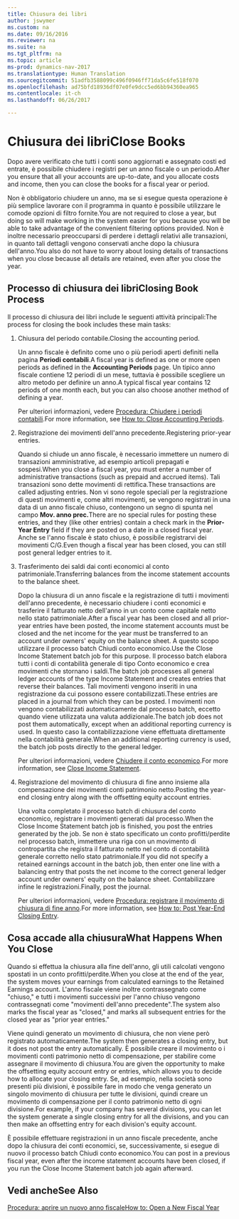 ```yaml
---
title: Chiusura dei libri
author: jswymer
ms.custom: na
ms.date: 09/16/2016
ms.reviewer: na
ms.suite: na
ms.tgt_pltfrm: na
ms.topic: article
ms-prod: dynamics-nav-2017
ms.translationtype: Human Translation
ms.sourcegitcommit: 51adfb3588099c496f0946ff71da5c6fe518f070
ms.openlocfilehash: ad75bfd18936df07e0fe9dcc5ed6bb94360ea965
ms.contentlocale: it-ch
ms.lasthandoff: 06/26/2017

---
```

# <a name="close-books"></a><span data-ttu-id="a38c2-102">Chiusura dei libri</span><span class="sxs-lookup"><span data-stu-id="a38c2-102">Close Books</span></span>
<span data-ttu-id="a38c2-103">Dopo avere verificato che tutti i conti sono aggiornati e assegnato costi ed entrate, è possibile chiudere i registri per un anno fiscale o un periodo.</span><span class="sxs-lookup"><span data-stu-id="a38c2-103">After you ensure that all your accounts are up-to-date, and you allocate costs and income, then you can close the books for a fiscal year or period.</span></span>

<span data-ttu-id="a38c2-104">Non è obbligatorio chiudere un anno, ma se si esegue questa operazione è più semplice lavorare con il programma in quanto è possibile utilizzare le comode opzioni di filtro fornite.</span><span class="sxs-lookup"><span data-stu-id="a38c2-104">You are not required to close a year, but doing so will make working in the system easier for you because you will be able to take advantage of the convenient filtering options provided.</span></span> <span data-ttu-id="a38c2-105">Non è inoltre necessario preoccuparsi di perdere i dettagli relativi alle transazioni, in quanto tali dettagli vengono conservati anche dopo la chiusura dell'anno.</span><span class="sxs-lookup"><span data-stu-id="a38c2-105">You also do not have to worry about losing details of transactions when you close because all details are retained, even after you close the year.</span></span>

## <a name="closing-book-process"></a><span data-ttu-id="a38c2-106">Processo di chiusura dei libri</span><span class="sxs-lookup"><span data-stu-id="a38c2-106">Closing Book Process</span></span>
<span data-ttu-id="a38c2-107">Il processo di chiusura dei libri include le seguenti attività principali:</span><span class="sxs-lookup"><span data-stu-id="a38c2-107">The process for closing the book includes these main tasks:</span></span>

1. <span data-ttu-id="a38c2-108">Chiusura del periodo contabile.</span><span class="sxs-lookup"><span data-stu-id="a38c2-108">Closing the accounting period.</span></span>

    <span data-ttu-id="a38c2-109">Un anno fiscale è definito come uno o più periodi aperti definiti nella pagina **Periodi contabili**.</span><span class="sxs-lookup"><span data-stu-id="a38c2-109">A fiscal year is defined as one or more open periods as defined in the **Accounting Periods** page.</span></span> <span data-ttu-id="a38c2-110">Un tipico anno fiscale contiene 12 periodi di un mese, tuttavia è possibile scegliere un altro metodo per definire un anno.</span><span class="sxs-lookup"><span data-stu-id="a38c2-110">A typical fiscal year contains 12 periods of one month each, but you can also choose another method of defining a year.</span></span>

    <span data-ttu-id="a38c2-111">Per ulteriori informazioni, vedere [Procedura: Chiudere i periodi contabili](year-close-account-periods.md).</span><span class="sxs-lookup"><span data-stu-id="a38c2-111">For more information, see [How to: Close Accounting Periods](year-close-account-periods.md).</span></span>

2. <span data-ttu-id="a38c2-112">Registrazione dei movimenti dell'anno precedente.</span><span class="sxs-lookup"><span data-stu-id="a38c2-112">Registering prior-year entries.</span></span>

    <span data-ttu-id="a38c2-113">Quando si chiude un anno fiscale, è necessario immettere un numero di transazioni amministrative, ad esempio articoli prepagati e sospesi.</span><span class="sxs-lookup"><span data-stu-id="a38c2-113">When you close a fiscal year, you must enter a number of administrative transactions (such as prepaid and accrued items).</span></span> <span data-ttu-id="a38c2-114">Tali transazioni sono dette movimenti di rettifica.</span><span class="sxs-lookup"><span data-stu-id="a38c2-114">These transactions are called adjusting entries.</span></span> <span data-ttu-id="a38c2-115">Non vi sono regole speciali per la registrazione di questi movimenti e, come altri movimenti, se vengono registrati in una data di un anno fiscale chiuso, contengono un segno di spunta nel campo **Mov. anno prec.**</span><span class="sxs-lookup"><span data-stu-id="a38c2-115">There are no special rules for posting these entries, and they (like other entries) contain a check mark in the **Prior-Year Entry** field if they are posted on a date in a closed fiscal year.</span></span> <span data-ttu-id="a38c2-116">Anche se l'anno fiscale è stato chiuso, è possibile registrarvi dei movimenti C/G.</span><span class="sxs-lookup"><span data-stu-id="a38c2-116">Even though a fiscal year has been closed, you can still post general ledger entries to it.</span></span>

3. <span data-ttu-id="a38c2-117">Trasferimento dei saldi dai conti economici al conto patrimoniale.</span><span class="sxs-lookup"><span data-stu-id="a38c2-117">Transferring balances from the income statement accounts to the balance sheet.</span></span>

    <span data-ttu-id="a38c2-118">Dopo la chiusura di un anno fiscale e la registrazione di tutti i movimenti dell'anno precedente, è necessario chiudere i conti economici e trasferire il fatturato netto dell'anno in un conto come capitale netto nello stato patrimoniale.</span><span class="sxs-lookup"><span data-stu-id="a38c2-118">After a fiscal year has been closed and all prior-year entries have been posted, the income statement accounts must be closed and the net income for the year must be transferred to an account under owners' equity on the balance sheet.</span></span> <span data-ttu-id="a38c2-119">A questo scopo utilizzare il processo batch Chiudi conto economico.</span><span class="sxs-lookup"><span data-stu-id="a38c2-119">Use the Close Income Statement batch job for this purpose.</span></span> <span data-ttu-id="a38c2-120">Il processo batch elabora tutti i conti di contabilità generale di tipo Conto economico e crea movimenti che stornano i saldi.</span><span class="sxs-lookup"><span data-stu-id="a38c2-120">The batch job processes all general ledger accounts of the type Income Statement and creates entries that reverse their balances.</span></span> <span data-ttu-id="a38c2-121">Tali movimenti vengono inseriti in una registrazione da cui possono essere contabilizzati.</span><span class="sxs-lookup"><span data-stu-id="a38c2-121">These entries are placed in a journal from which they can be posted.</span></span> <span data-ttu-id="a38c2-122">I movimenti non vengono contabilizzati automaticamente dal processo batch, eccetto quando viene utilizzata una valuta addizionale.</span><span class="sxs-lookup"><span data-stu-id="a38c2-122">The batch job does not post them automatically, except when an additional reporting currency is used.</span></span> <span data-ttu-id="a38c2-123">In questo caso la contabilizzazione viene effettuata direttamente nella contabilità generale.</span><span class="sxs-lookup"><span data-stu-id="a38c2-123">When an additional reporting currency is used, the batch job posts directly to the general ledger.</span></span>

    <span data-ttu-id="a38c2-124">Per ulteriori informazioni, vedere [Chiudere il conto economico](year-close-income-statement.md).</span><span class="sxs-lookup"><span data-stu-id="a38c2-124">For more information, see [Close Income Statement](year-close-income-statement.md).</span></span>
4. <span data-ttu-id="a38c2-125">Registrazione del movimento di chiusura di fine anno insieme alla compensazione dei movimenti conti patrimonio netto.</span><span class="sxs-lookup"><span data-stu-id="a38c2-125">Posting the year-end closing entry along with the offsetting equity account entries.</span></span>

    <span data-ttu-id="a38c2-126">Una volta completato il processo batch di chiusura del conto economico, registrare i movimenti generati dal processo.</span><span class="sxs-lookup"><span data-stu-id="a38c2-126">When the Close Income Statement batch job is finished, you post the entries generated by the job.</span></span> <span data-ttu-id="a38c2-127">Se non è stato specificato un conto profitti/perdite nel processo batch, immettere una riga con un movimento di contropartita che registra il fatturato netto nel conto di contabilità generale corretto nello stato patrimoniale.</span><span class="sxs-lookup"><span data-stu-id="a38c2-127">If you did not specify a retained earnings account in the batch job, then enter one line with a balancing entry that posts the net income to the correct general ledger account under owners' equity on the balance sheet.</span></span> <span data-ttu-id="a38c2-128">Contabilizzare infine le registrazioni.</span><span class="sxs-lookup"><span data-stu-id="a38c2-128">Finally, post the journal.</span></span>

    <span data-ttu-id="a38c2-129">Per ulteriori informazioni, vedere [Procedura: registrare il movimento di chiusura di fine anno](year-how-post-year-end-close-entry.md).</span><span class="sxs-lookup"><span data-stu-id="a38c2-129">For more information, see [How to: Post Year-End Closing Entry](year-how-post-year-end-close-entry.md).</span></span>

## <a name="what-happens-when-you-close"></a><span data-ttu-id="a38c2-130">Cosa accade alla chiusura</span><span class="sxs-lookup"><span data-stu-id="a38c2-130">What Happens When You Close</span></span>
<span data-ttu-id="a38c2-131">Quando si effettua la chiusura alla fine dell'anno, gli utili calcolati vengono spostati in un conto profitti/perdite.</span><span class="sxs-lookup"><span data-stu-id="a38c2-131">When you close at the end of the year, the system moves your earnings from calculated earnings to the Retained Earnings account.</span></span> <span data-ttu-id="a38c2-132">L'anno fiscale viene inoltre contrassegnato come "chiuso," e tutti i movimenti successivi per l'anno chiuso vengono contrassegnati come "movimenti dell'anno precedente".</span><span class="sxs-lookup"><span data-stu-id="a38c2-132">The system also marks the fiscal year as "closed," and marks all subsequent entries for the closed year as "prior year entries."</span></span>

<span data-ttu-id="a38c2-133">Viene quindi generato un movimento di chiusura, che non viene però registrato automaticamente.</span><span class="sxs-lookup"><span data-stu-id="a38c2-133">The system then generates a closing entry, but it does not post the entry automatically.</span></span> <span data-ttu-id="a38c2-134">È possibile creare il movimento o i movimenti conti patrimonio netto di compensazione, per stabilire come assegnare il movimento di chiusura.</span><span class="sxs-lookup"><span data-stu-id="a38c2-134">You are given the opportunity to make the offsetting equity account entry or entries, which allows you to decide how to allocate your closing entry.</span></span> <span data-ttu-id="a38c2-135">Se, ad esempio, nella società sono presenti più divisioni, è possibile fare in modo che venga generato un singolo movimento di chiusura per tutte le divisioni, quindi creare un movimento di compensazione per il conto patrimonio netto di ogni divisione.</span><span class="sxs-lookup"><span data-stu-id="a38c2-135">For example, if your company has several divisions, you can let the system generate a single closing entry for all the divisions, and you can then make an offsetting entry for each division's equity account.</span></span>

<span data-ttu-id="a38c2-136">È possibile effettuare registrazioni in un anno fiscale precedente, anche dopo la chiusura dei conti economici, se, successivamente, si esegue di nuovo il processo batch Chiudi conto economico.</span><span class="sxs-lookup"><span data-stu-id="a38c2-136">You can post in a previous fiscal year, even after the income statement accounts have been closed, if you run the Close Income Statement batch job again afterward.</span></span>

## <a name="see-also"></a><span data-ttu-id="a38c2-137">Vedi anche</span><span class="sxs-lookup"><span data-stu-id="a38c2-137">See Also</span></span>
[<span data-ttu-id="a38c2-138">Procedura: aprire un nuovo anno fiscale</span><span class="sxs-lookup"><span data-stu-id="a38c2-138">How to: Open a New Fiscal Year</span></span>](finance-setup-how-open-new-fiscal-year.md)

